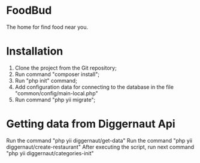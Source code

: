 # FoodBud
The home for find food near you.

# Installation
1. Clone the project from the Git repository;
2. Run command "composer install";
3. Run "php init" command;
4. Add configuration data for connecting to the database in the file "common/config/main-local.php"
5. Run command "php yii migrate";

# Getting data from Diggernaut Api
Run the command "php yii diggernaut/get-data"
Run the command "php yii diggernaut/create-restaurant"
After executing the script, run next command "php yii diggernaut/categories-init"